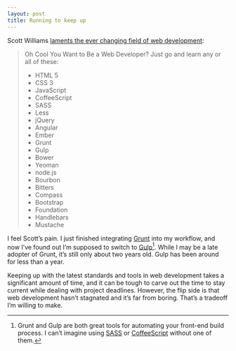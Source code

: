```yaml
---
layout: post
title: Running to keep up
---
```

Scott Williams [laments the ever changing field of web development](http://blog.swilliams.me/words/2014/05/06/oh-cool-you-want-to-be-a-web-developer/):

> Oh Cool You Want to Be a Web Developer? Just go and learn any or all of these:
> * HTML 5
> * CSS 3
> * JavaScript
> * CoffeeScript
> * SASS
> * Less
> * jQuery
> * Angular
> * Ember
> * Grunt
> * Gulp
> * Bower
> * Yeoman
> * node.js
> * Bourbon
> * Bitters
> * Compass
> * Bootstrap
> * Foundation
> * Handlebars
> * Mustache

I feel Scott’s pain. I just finished integrating [Grunt](http://gruntjs.com/) into my workflow, and now I’ve found out I’m supposed to switch to [Gulp](http://gulpjs.com/)[^gruntgulp]. While I may be a late adopter of Grunt, it’s still only about two years old. Gulp has been around for less than a year.

Keeping up with the latest standards and tools in web development takes a significant amount of time, and it can be tough to carve out the time to stay current while dealing with project deadlines. However, the flip side is that web development hasn’t stagnated and it’s far from boring. That’s a tradeoff I’m willing to make.

[^gruntgulp]: Grunt and Gulp are both great tools for automating your front-end build process. I can’t imagine using [SASS](http://sass-lang.com/) or [CoffeeScript](http://coffeescript.org/) without one of them.